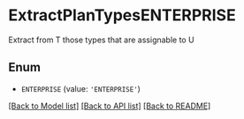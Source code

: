 # ExtractPlanTypesENTERPRISE

Extract from T those types that are assignable to U

## Enum

* `ENTERPRISE` (value: `'ENTERPRISE'`)

[[Back to Model list]](../README.md#documentation-for-models) [[Back to API list]](../README.md#documentation-for-api-endpoints) [[Back to README]](../README.md)


